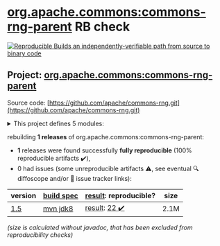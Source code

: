 [org.apache.commons:commons-rng-parent](https://central.sonatype.com/artifact/org.apache.commons/commons-rng-parent/versions) RB check
=======

[![Reproducible Builds](https://reproducible-builds.org/images/logos/rb.svg) an independently-verifiable path from source to binary code](https://reproducible-builds.org/)

## Project: [org.apache.commons:commons-rng-parent](https://central.sonatype.com/artifact/org.apache.commons/commons-rng-parent/versions)

Source code: [https://github.com/apache/commons-rng.git](https://github.com/apache/commons-rng.git)

<details><summary>This project defines 5 modules:</summary>

* [org.apache.commons:commons-rng-client-api](https://central.sonatype.com/artifact/org.apache.commons/commons-rng-client-api/1.5)
* [org.apache.commons:commons-rng-core](https://central.sonatype.com/artifact/org.apache.commons/commons-rng-core/1.5)
* [org.apache.commons:commons-rng-parent](https://central.sonatype.com/artifact/org.apache.commons/commons-rng-parent/1.5)
* [org.apache.commons:commons-rng-sampling](https://central.sonatype.com/artifact/org.apache.commons/commons-rng-sampling/1.5)
* [org.apache.commons:commons-rng-simple](https://central.sonatype.com/artifact/org.apache.commons/commons-rng-simple/1.5)
</details>

rebuilding **1 releases** of org.apache.commons:commons-rng-parent:
- **1** releases were found successfully **fully reproducible** (100% reproducible artifacts :heavy_check_mark:),
- 0 had issues (some unreproducible artifacts :warning:, see eventual :mag: diffoscope and/or :memo: issue tracker links):

| version | [build spec](/BUILDSPEC.md) | [result](https://reproducible-builds.org/docs/jvm/): reproducible? | size |
| -- | --------- | ------ | -- |
| [1.5](https://central.sonatype.com/artifact/org.apache.commons/commons-rng-parent/1.5/pom) | [mvn jdk8](rng-1.5.buildspec) | [result](commons-rng-parent-1.5.buildinfo): [22 :heavy_check_mark: ](commons-rng-parent-1.5.buildcompare) | 2.1M |

<i>(size is calculated without javadoc, that has been excluded from reproducibility checks)</i>
